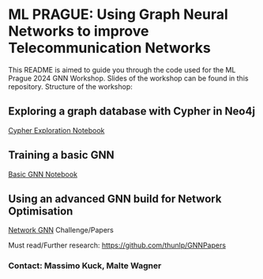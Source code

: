 # ML PRAGUE: Using Graph Neural Networks to improve Telecommunication Networks

This README is aimed to guide you through the code used for the ML Prague 2024 GNN Workshop. Slides of the workshop can be found in this repository. Structure of the workshop:



## Exploring a graph database with Cypher in Neo4j
[Cypher Exploration Notebook](https://colab.research.google.com/drive/1fuqgMQGJJ6k8Z60o1rPrjIHv-h_tvff4#scrollTo=HikgGtoyoYUN)

## Training a basic GNN
[Basic GNN Notebook](https://colab.research.google.com/drive/1pGHI2crN3nhSgOtpi1VHYX9zwxs4JHby#scrollTo=ehEmEZXmdkiH)

## Using an advanced GNN build for Network Optimisation
[Network GNN](https://colab.research.google.com/drive/1yh6QAnX3QXLmUuH78f0xHue7nQSwtaAG)
<Add reference here> Challenge/Papers


Must read/Further research: https://github.com/thunlp/GNNPapers


### Contact: Massimo Kuck, Malte Wagner